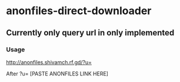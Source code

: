 # anonfiles-direct-downloader

## Currently only query url in only implemented
### Usage
<URL> http://anonfiles.shivamch.rf.gd/?u=
  
After ?u= [PASTE ANONFILES LINK HERE]

